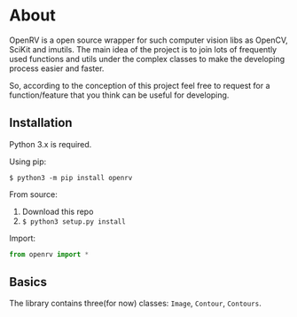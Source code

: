 # About

OpenRV is a open source wrapper for such computer vision libs as OpenCV, SciKit and imutils. The main idea of the project is to join lots of frequently used functions and utils under the complex classes to make the developing process easier and faster. 

So, according to the conception of this project feel free to request for a function/feature that you think can be useful for developing.

## Installation
Python 3.x is required.

Using pip:
``` shell
$ python3 -m pip install openrv
```

From source:
1) Download this repo
2) `$ python3 setup.py install`

Import: 
```python
from openrv import *
```

## Basics

 The library contains three(for now) classes: `Image`, `Contour`, `Contours`.

